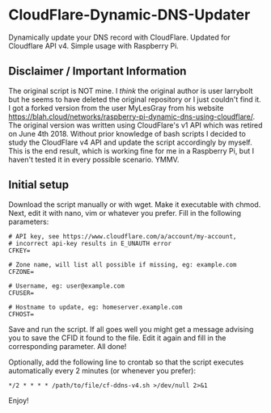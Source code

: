 # CloudFlare-Dynamic-DNS-Updater
Dynamically update your DNS record with CloudFlare. Updated for Cloudflare API v4. Simple usage with Raspberry Pi.


## Disclaimer / Important Information
The original script is NOT mine. I *think* the original author is user larrybolt but he seems to have deleted the original repository or I just couldn't find it. I got a forked version from the user MyLesGray from his website https://blah.cloud/networks/raspberry-pi-dynamic-dns-using-cloudflare/. The original version was written using CloudFlare's v1 API which was retired on June 4th 2018. Without prior knowledge of bash scripts I decided to study the CloudFlare v4 API and update the script accordingly by myself. This is the end result, which is working fine for me in a Raspberry Pi, but I haven't tested it in every possible scenario. YMMV.

## Initial setup
Download the script manually or with wget. Make it executable with chmod. Next, edit it with nano, vim or whatever you prefer. Fill in the following parameters:

```
# API key, see https://www.cloudflare.com/a/account/my-account,
# incorrect api-key results in E_UNAUTH error
CFKEY=

# Zone name, will list all possible if missing, eg: example.com
CFZONE=

# Username, eg: user@example.com
CFUSER=

# Hostname to update, eg: homeserver.example.com
CFHOST=
```

Save and run the script. If all goes well you might get a message advising you to save the CFID it found to the file. Edit it again and fill in the corresponding parameter. All done!

Optionally, add the following line to crontab so that the script executes automatically every 2 minutes (or whenever you prefer):

```
*/2 * * * * /path/to/file/cf-ddns-v4.sh >/dev/null 2>&1
```

Enjoy!
